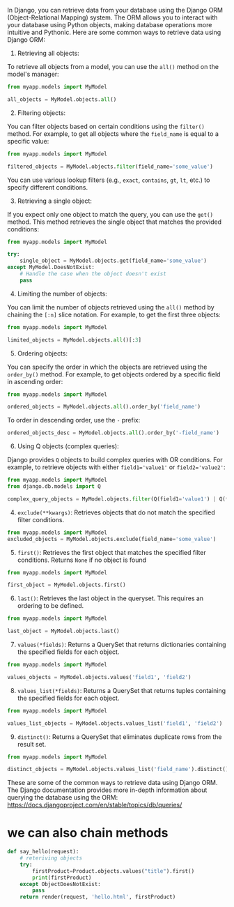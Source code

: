 
In Django, you can retrieve data from your database using the Django ORM (Object-Relational Mapping) system. The ORM allows you to interact with your database using Python objects, making database operations more intuitive and Pythonic. Here are some common ways to retrieve data using Django ORM:

1. Retrieving all objects:

To retrieve all objects from a model, you can use the `all()` method on the model's manager:

```python
from myapp.models import MyModel

all_objects = MyModel.objects.all()
```

2. Filtering objects:

You can filter objects based on certain conditions using the `filter()` method. For example, to get all objects where the `field_name` is equal to a specific value:

```python
from myapp.models import MyModel

filtered_objects = MyModel.objects.filter(field_name='some_value')
```

You can use various lookup filters (e.g., `exact`, `contains`, `gt`, `lt`, etc.) to specify different conditions.

3. Retrieving a single object:

If you expect only one object to match the query, you can use the `get()` method. This method retrieves the single object that matches the provided conditions:

```python
from myapp.models import MyModel

try:
    single_object = MyModel.objects.get(field_name='some_value')
except MyModel.DoesNotExist:
    # Handle the case when the object doesn't exist
    pass
```

4. Limiting the number of objects:

You can limit the number of objects retrieved using the `all()` method by chaining the `[:n]` slice notation. For example, to get the first three objects:

```python
from myapp.models import MyModel

limited_objects = MyModel.objects.all()[:3]
```

5. Ordering objects:

You can specify the order in which the objects are retrieved using the `order_by()` method. For example, to get objects ordered by a specific field in ascending order:

```python
from myapp.models import MyModel

ordered_objects = MyModel.objects.all().order_by('field_name')
```

To order in descending order, use the `-` prefix:

```python
ordered_objects_desc = MyModel.objects.all().order_by('-field_name')
```

6. Using Q objects (complex queries):

Django provides `Q` objects to build complex queries with OR conditions. For example, to retrieve objects with either `field1='value1'` or `field2='value2'`:

```python
from myapp.models import MyModel
from django.db.models import Q

complex_query_objects = MyModel.objects.filter(Q(field1='value1') | Q(field2='value2'))
```

4. `exclude(**kwargs)`: Retrieves objects that do not match the specified filter conditions.


```python
from myapp.models import MyModel  
excluded_objects = MyModel.objects.exclude(field_name='some_value')
```

5. `first()`: Retrieves the first object that matches the specified filter conditions. Returns `None` if no object is found
```python
from myapp.models import MyModel

first_object = MyModel.objects.first()

```
6. `last()`: Retrieves the last object in the queryset. This requires an ordering to be defined.

```python
from myapp.models import MyModel

last_object = MyModel.objects.last()

```

7. `values(*fields)`: Returns a QuerySet that returns dictionaries containing the specified fields for each object.
```python
from myapp.models import MyModel

values_objects = MyModel.objects.values('field1', 'field2')

```

8. `values_list(*fields)`: Returns a QuerySet that returns tuples containing the specified fields for each object.
```python
from myapp.models import MyModel

values_list_objects = MyModel.objects.values_list('field1', 'field2')

```

9. `distinct()`: Returns a QuerySet that eliminates duplicate rows from the result set.
```python
from myapp.models import MyModel

distinct_objects = MyModel.objects.values_list('field_name').distinct()

```


These are some of the common ways to retrieve data using Django ORM. The Django documentation provides more in-depth information about querying the database using the ORM: https://docs.djangoproject.com/en/stable/topics/db/queries/

# we can also chain methods

```python
def say_hello(request):
    # reteriving objects
    try:
        firstProduct=Product.objects.values("title").first()
        print(firstProduct)
    except ObjectDoesNotExist:
        pass
    return render(request, 'hello.html', firstProduct)
```